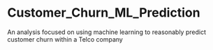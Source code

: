 # Customer_Churn_ML_Prediction
An analysis focused on using machine learning to reasonably predict customer churn within a Telco company
